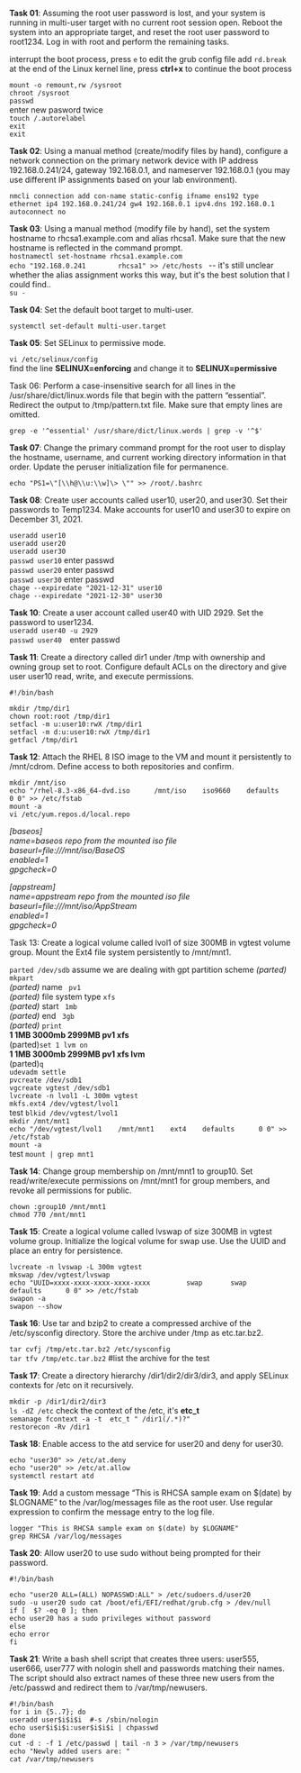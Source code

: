 **Task 01**: Assuming the root user password is lost, and your system is running in multi-user target with no current root session open. Reboot the system into an appropriate target, and reset the root user password to root1234. Log in with root and perform the remaining tasks.


interrupt the boot process, press `e` to edit the grub config file
add `rd.break` at the end of the Linux kernel line, press **ctrl+x** to continue the boot process

`mount -o remount,rw /sysroot`  
`chroot /sysroot`  
`passwd`  
      enter new pasword twice  
`touch /.autorelabel`  
`exit`  
`exit`  


**Task 02**: Using a manual method (create/modify files by hand), configure a network connection on the primary network device with IP address 192.168.0.241/24, gateway 192.168.0.1, and nameserver 192.168.0.1 (you may use different IP assignments based on your lab environment).
  
`nmcli connection add con-name static-config ifname ens192 type ethernet ip4 192.168.0.241/24 gw4 192.168.0.1 ipv4.dns 192.168.0.1 autoconnect no`  
  
**Task 03**: Using a manual method (modify file by hand), set the system hostname to rhcsa1.example.com and alias rhcsa1. Make sure that the new hostname is reflected in the command prompt.  
`hostnamectl set-hostname rhcsa1.example.com`  
`echo "192.168.0.241        rhcsa1" >> /etc/hosts `  -- it's still unclear whether the alias assignment works this way, but it's the best solution that I could find..    
`su -`  


**Task 04**: Set the default boot target to multi-user.   

`systemctl set-default multi-user.target`  

**Task 05**: Set SELinux to permissive mode.   

`vi /etc/selinux/config`  
find the line **SELINUX=enforcing** and change it to **SELINUX=permissive**  

  
Task 06: Perform a case-insensitive search for all lines in the /usr/share/dict/linux.words file that begin with the pattern “essential”. Redirect the output to /tmp/pattern.txt file. Make sure that empty lines are omitted.

`grep -e '^essential' /usr/share/dict/linux.words | grep -v '^$' `  


**Task 07**: Change the primary command prompt for the root user to display the hostname, username, and current working directory information in that order. Update the peruser initialization file for permanence.  

`echo "PS1=\"[\\h@\\u:\\w]\> \"" >> /root/.bashrc`  

  
**Task 08**: Create user accounts called user10, user20, and user30. Set their passwords to Temp1234. Make accounts for user10 and user30 to expire on December 31, 2021.  

`useradd user10`  
`useradd user20`  
`useradd user30`  
`passwd user10`  enter passwd   
`passwd user20`  enter passwd      
`passwd user30`  enter passwd   
`chage --expiredate "2021-12-31" user10`  
`chage --expiredate "2021-12-30" user30`  
  
**Task 10**: Create a user account called user40 with UID 2929. Set the password to user1234.  
`useradd user40 -u 2929`  
`passwd user40  `enter passwd  


**Task 11**: Create a directory called dir1 under /tmp with ownership and owning group set to root. Configure default ACLs on the directory and give user user10 read, write, and execute permissions.  

`#!/bin/bash`

`mkdir /tmp/dir1`  
`chown root:root /tmp/dir1`  
`setfacl -m u:user10:rwX /tmp/dir1`  
`setfacl -m d:u:user10:rwX /tmp/dir1`  
`getfacl /tmp/dir1`  
  
  
**Task 12**: Attach the RHEL 8 ISO image to the VM and mount it persistently to /mnt/cdrom. Define access to both repositories and confirm.  
  
`mkdir /mnt/iso`  
`echo "/rhel-8.3-x86_64-dvd.iso      /mnt/iso    iso9660    defaults    0 0" >> /etc/fstab`  
`mount -a`  
`vi /etc/yum.repos.d/local.repo`   

_[baseos]_  
_name=baseos repo from the mounted iso file_  
_baseurl=file:///mnt/iso/BaseOS_  
_enabled=1_  
_gpgcheck=0_  
  
_[appstream]_  
_name=appstream repo from the mounted iso file_  
_baseurl=file:///mnt/iso/AppStream_  
_enabled=1_  
_gpgcheck=0_   


Task 13: Create a logical volume called lvol1 of size 300MB in vgtest volume group. Mount the Ext4 file system persistently to /mnt/mnt1.  

`parted /dev/sdb`   assume we are dealing with gpt partition scheme
_(parted)_ `mkpart`  
_(parted)_ name ` pv1`  
_(parted)_ file system type `xfs`  
_(parted)_ start ` 1mb`  
_(parted)_ end ` 3gb`  
_(parted)_ `print`  
**1      1MB   3000mb  2999MB    pv1    xfs**  
(parted)`set 1 lvm on`  
**1      1MB   3000mb  2999MB    pv1    xfs     lvm**   
(parted)`q`  
`udevadm settle`  
`pvcreate /dev/sdb1`  
`vgcreate vgtest /dev/sdb1`  
`lvcreate -n lvol1 -L 300m vgtest`  
`mkfs.ext4 /dev/vgtest/lvol1`  
test `blkid /dev/vgtest/lvol1`  
`mkdir /mnt/mnt1`  
`echo "/dev/vgtest/lvol1    /mnt/mnt1    ext4    defaults      0 0" >> /etc/fstab`  
`mount -a`  
test `mount | grep mnt1`  
  


**Task 14**: Change group membership on /mnt/mnt1 to group10. Set read/write/execute permissions on /mnt/mnt1 for group members, and revoke all permissions for public.  
  
`chown :group10 /mnt/mnt1`  
`chmod 770 /mnt/mnt1`  

**Task 15**: Create a logical volume called lvswap of size 300MB in vgtest volume group. Initialize the logical volume for swap use. Use the UUID and place an entry for persistence.   
  

`lvcreate -n lvswap -L 300m vgtest`  
`mkswap /dev/vgtest/lvswap`  
`echo "UUID=xxxx-xxxx-xxxx-xxxx-xxxx         swap       swap       defaults      0 0" >> /etc/fstab`  
`swapon -a`  
`swapon --show`  
  

**Task 16**: Use tar and bzip2 to create a compressed archive of the /etc/sysconfig directory. Store the archive under /tmp as etc.tar.bz2.  
  
`tar cvfj /tmp/etc.tar.bz2 /etc/sysconfig`  
`tar tfv /tmp/etc.tar.bz2` #list the archive for the test  
  
**Task 17**: Create a directory hierarchy /dir1/dir2/dir3/dir3, and apply SELinux contexts for /etc on it recursively.  
  
`mkdir -p /dir1/dir2/dir3`  
`ls -dZ /etc` check the context of the /etc, it's **etc_t**  
`semanage fcontext -a -t  etc_t " /dir1(/.*)?"`  
`restorecon -Rv /dir1`  
  
**Task 18**: Enable access to the atd service for user20 and deny for user30. 

`echo "user30" >> /etc/at.deny`  
`echo "user20" >> /etc/at.allow`  
`systemctl restart atd`  
  
**Task 19**: Add a custom message “This is RHCSA sample exam on $(date) by $LOGNAME” to the /var/log/messages file as the root user. Use regular expression to confirm the message entry to the log file.  
  
`logger "This is RHCSA sample exam on $(date) by $LOGNAME"`  
`grep RHCSA /var/log/messages`  
  
**Task 20**: Allow user20 to use sudo without being prompted for their password.  
  

`#!/bin/bash`  

`echo "user20 ALL=(ALL) NOPASSWD:ALL" > /etc/sudoers.d/user20 `  
`sudo -u user20 sudo cat /boot/efi/EFI/redhat/grub.cfg > /dev/null`  
`if [  $? -eq 0 ]; then`  
	`echo user20 has a sudo privileges without password`  
`else`  
	`echo error`  
`fi`  
  

**Task 21**: Write a bash shell script that creates three users: user555, user666, user777 with nologin shell and passwords matching their names. The script should also extract names of these three new users from the /etc/passwd and redirect them to /var/tmp/newusers.


`#!/bin/bash`  
`for i in {5..7}; do`  
	`useradd user$i$i$i  #-s /sbin/nologin`  
	`echo user$i$i$i:user$i$i$i | chpasswd`  
`done`  
`cut -d : -f 1 /etc/passwd | tail -n 3 > /var/tmp/newusers`  
`echo "Newly added users are: "`  
`cat /var/tmp/newusers`  




  






